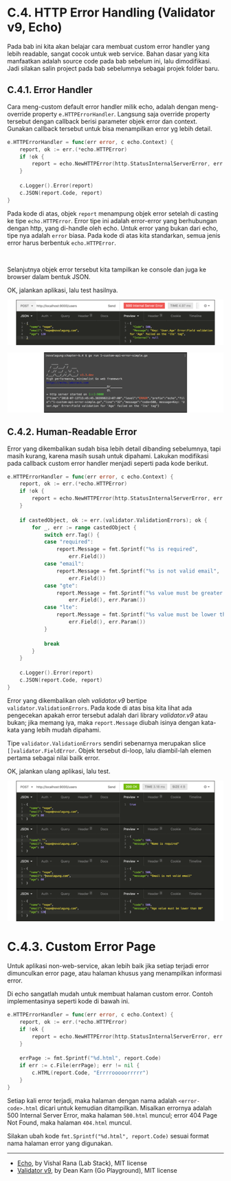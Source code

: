 # C.4. HTTP Error Handling (Validator v9, Echo)

Pada bab ini kita akan belajar cara membuat custom error handler yang lebih readable, sangat cocok untuk web service. Bahan dasar yang kita manfaatkan adalah source code pada bab sebelum ini, lalu dimodifikasi. Jadi silakan salin project pada bab sebelumnya sebagai projek folder baru.

## C.4.1. Error Handler

Cara meng-custom default error handler milik echo, adalah dengan meng-override property `e.HTTPErrorHandler`. Langsung saja override property tersebut dengan callback berisi parameter objek error dan context. Gunakan callback tersebut untuk bisa menampilkan error yg lebih detail.

```go
e.HTTPErrorHandler = func(err error, c echo.Context) {
    report, ok := err.(*echo.HTTPError)
    if !ok {
        report = echo.NewHTTPError(http.StatusInternalServerError, err.Error())
    }

    c.Logger().Error(report)
    c.JSON(report.Code, report)
}
```

Pada kode di atas, objek `report` menampung objek error setelah di casting ke tipe `echo.HTTPError`. Error tipe ini adalah error-error yang berhubungan dengan http, yang di-handle oleh echo. Untuk error yang bukan dari echo, tipe nya adalah `error` biasa. Pada kode di atas kita standarkan, semua jenis error harus berbentuk `echo.HTTPError`.

<div id="ads">&nbsp;</div>

Selanjutnya objek error tersebut kita tampilkan ke console dan juga ke browser dalam bentuk JSON.

OK, jalankan aplikasi, lalu test hasilnya.

![API Test](images/C.4_1_simple_error_handler.png)

![Console Log](images/C.4_2_cli_error.png)

## C.4.2. Human-Readable Error

Error yang dikembalikan sudah bisa lebih detail dibanding sebelumnya, tapi masih kurang, karena masih susah untuk dipahami. Lakukan modifikasi pada callback custom error handler menjadi seperti pada kode berikut.

```go
e.HTTPErrorHandler = func(err error, c echo.Context) {
    report, ok := err.(*echo.HTTPError)
    if !ok {
        report = echo.NewHTTPError(http.StatusInternalServerError, err.Error())
    }

    if castedObject, ok := err.(validator.ValidationErrors); ok {
        for _, err := range castedObject {
            switch err.Tag() {
            case "required":
                report.Message = fmt.Sprintf("%s is required", 
                    err.Field())
            case "email":
                report.Message = fmt.Sprintf("%s is not valid email", 
                    err.Field())
            case "gte":
                report.Message = fmt.Sprintf("%s value must be greater than %s",
                    err.Field(), err.Param())
            case "lte":
                report.Message = fmt.Sprintf("%s value must be lower than %s",
                    err.Field(), err.Param())
            }

            break
        }
    }

    c.Logger().Error(report)
    c.JSON(report.Code, report)
}
```

Error yang dikembalikan oleh *validator.v9* bertipe `validator.ValidationErrors`. Pada kode di atas bisa kita lihat ada pengecekan apakah error tersebut adalah dari library *validator.v9* atau bukan; jika memang iya, maka `report.Message` diubah isinya dengan kata-kata yang lebih mudah dipahami.

Tipe `validator.ValidationErrors` sendiri sebenarnya merupakan slice `[]validator.FieldError`. Objek tersebut di-loop, lalu diambil-lah elemen pertama sebagai nilai bailk error.

OK, jalankan ulang aplikasi, lalu test.

![Console Log](images/C.4_3_advance_handler.png)

# C.4.3. Custom Error Page

Untuk aplikasi non-web-service, akan lebih baik jika setiap terjadi error dimunculkan error page, atau halaman khusus yang menampilkan informasi error.

Di echo sangatlah mudah untuk membuat halaman custom error. Contoh implementasinya seperti kode di bawah ini.

```go
e.HTTPErrorHandler = func(err error, c echo.Context) {
    report, ok := err.(*echo.HTTPError)
    if !ok {
        report = echo.NewHTTPError(http.StatusInternalServerError, err.Error())
    }

    errPage := fmt.Sprintf("%d.html", report.Code)
    if err := c.File(errPage); err != nil {
        c.HTML(report.Code, "Errrrooooorrrrr")
    }
}
```

Setiap kali error terjadi, maka halaman dengan nama adalah `<error-code>.html` dicari untuk kemudian ditampilkan. Misalkan errornya adalah 500 Internal Server Error, maka halaman `500.html` muncul; error 404 Page Not Found, maka halaman `404.html` muncul.

Silakan ubah kode `fmt.Sprintf("%d.html", report.Code)` sesuai format nama halaman error yang digunakan.

---

 - [Echo](https://github.com/labstack/echo), by Vishal Rana (Lab Stack), MIT license
 - [Validator v9](https://github.com/go-playground/validator/tree/v9), by Dean Karn (Go Playground), MIT license
